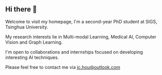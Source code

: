 ## Hi there 👋

Welcome to visit my homepage, I'm a second-year PhD student at SIGS, Tsinghua University.

My research interests lie in Multi-modal Learning, Medical AI, Computer Vision and Graph Learning.

I'm open to collaborations and internships focused on developing interesting AI techniques. 

Please feel free to contact me via jc.hou@outlook.com
<!--
**JayceonHo/JayceonHo** is a ✨ _special_ ✨ repository because its `README.md` (this file) appears on your GitHub profile.

Here are some ideas to get you started:

- 🔭 I’m currently working on ...
- 🌱 I’m currently learning ...
- 👯 I’m looking to collaborate on ...
- 🤔 I’m looking for help with ...
- 💬 Ask me about ...
- 📫 How to reach me: ...
- 😄 Pronouns: ...
- ⚡ Fun fact: ...
-->
